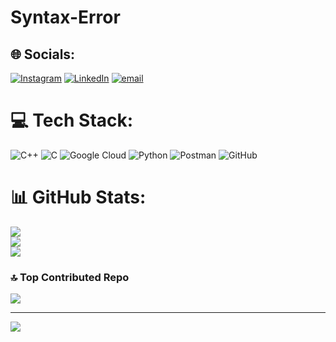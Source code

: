 # Syntax-Error

## 🌐 Socials:
[![Instagram](https://img.shields.io/badge/Instagram-%23E4405F.svg?logo=Instagram&logoColor=white)](https://instagram.com/Aditya_kumar_star) [![LinkedIn](https://img.shields.io/badge/LinkedIn-%230077B5.svg?logo=linkedin&logoColor=white)](aditya-kumar-077b28328) [![email](https://img.shields.io/badge/Email-D14836?logo=gmail&logoColor=white)](mailto:adityakumar9523340408@gmail.com) 

# 💻 Tech Stack:
![C++](https://img.shields.io/badge/c++-%2300599C.svg?style=for-the-badge&logo=c%2B%2B&logoColor=white) ![C](https://img.shields.io/badge/c-%2300599C.svg?style=for-the-badge&logo=c&logoColor=white) ![Google Cloud](https://img.shields.io/badge/GoogleCloud-%234285F4.svg?style=for-the-badge&logo=google-cloud&logoColor=white) ![Python](https://img.shields.io/badge/python-3670A0?style=for-the-badge&logo=python&logoColor=ffdd54) ![Postman](https://img.shields.io/badge/Postman-FF6C37?style=for-the-badge&logo=postman&logoColor=white) ![GitHub](https://img.shields.io/badge/github-%23121011.svg?style=for-the-badge&logo=github&logoColor=white)
# 📊 GitHub Stats:
![](https://github-readme-stats.vercel.app/api?username=Adityakumar2412&theme=dark&hide_border=false&include_all_commits=true&count_private=true)<br/>
![](https://nirzak-streak-stats.vercel.app/?user=Adityakumar2412&theme=dark&hide_border=false)<br/>
![](https://github-readme-stats.vercel.app/api/top-langs/?username=Adityakumar2412&theme=dark&hide_border=false&include_all_commits=true&count_private=true&layout=compact)

### 🔝 Top Contributed Repo
![](https://github-contributor-stats.vercel.app/api?username=Adityakumar2412&limit=5&theme=dark&combine_all_yearly_contributions=true)

---
[![](https://visitcount.itsvg.in/api?id=Adityakumar2412&icon=0&color=0)](https://visitcount.itsvg.in)

<!-- Proudly created with GPRM ( https://gprm.itsvg.in ) -->
